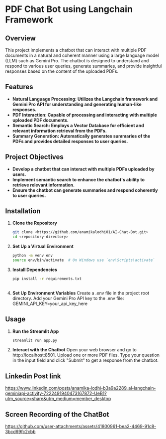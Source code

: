 # PDF Chat Bot using Langchain Framework

## Overview
This project implements a chatbot that can interact with multiple PDF documents in a natural and coherent manner using a large language model (LLM) such as Gemini Pro. The chatbot is designed to understand and respond to various user queries, generate summaries, and provide insightful responses based on the content of the uploaded PDFs.

## Features
- **Natural Language Processing: Utilizes the Langchain framework and Gemini Pro API for understanding and generating human-like responses.**
- **PDF Interaction: Capable of processing and interacting with multiple uploaded PDF documents.**
- **Semantic Search: Employs a Vector Database for efficient and relevant information retrieval from the PDFs.**
- **Summary Generation: Automatically generates summaries of the PDFs and provides detailed responses to user queries.**

## Project Objectives
- **Develop a chatbot that can interact with multiple PDFs uploaded by users.**
- **Implement semantic search to enhance the chatbot's ability to retrieve relevant information.**
- **Ensure the chatbot can generate summaries and respond coherently to user queries.**

## Installation

1. **Clone the Repository**
   ```bash
   git clone <https://github.com/anamikalodhi01/AI-Chat-Bot.git>
   cd <repository-directory>

2. **Set Up a Virtual Environment**
   ```bash
   python -m venv env
   source env/bin/activate  # On Windows use `env\Scripts\activate`

3. **Install Dependencies**
   ```bash
   pip install -r requirements.txt
 
4. **Set Up Environment Variables**
    Create a .env file in the project root directory.
    Add your Gemini Pro API key to the .env file:
    GEMINI_API_KEY=your_api_key_here

## Usage
 
1. **Run the Streamlit App**
    ```bash
    streamlit run app.py

2. **Interact with the Chatbot**
   Open your web browser and go to http://localhost:8501.
   Upload one or more PDF files. Type your question in the input field and click "Submit" to get a response from the chatbot.

## Linkedin Post link 
https://www.linkedin.com/posts/anamika-lodhi-b3a9a2289_al-langchain-geminiapi-activity-7222491940473167872-UeB1?utm_source=share&utm_medium=member_desktop

## Screen Recording of the ChatBot
https://github.com/user-attachments/assets/41800961-bea2-4469-91c8-3bcd69fc2cbb




